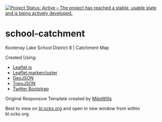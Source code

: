 [![Project Status: Active – The project has reached a stable, usable state and is being actively developed.](http://www.repostatus.org/badges/latest/active.svg)](http://www.repostatus.org/#active)

# school-catchment

Kootenay Lake School District 8 | Catchment Map

Created Using:
* [Leaflet.js](https://leafletjs.com/)
* [Leaflet.markercluster](https://github.com/Leaflet/Leaflet.markercluster)
* [GeoJSON](https://geojson.org/)
* [TopoJSON](https://github.com/topojson/topojson)
* [Twitter Bootstrap](http://getbootstrap.com)

Original Responsive Template created by [MikeWills](https://github.com/MikeWills/GoogleMapsTemplate)

Best to view on [bl.ocks.org](https://bl.ocks.org/danagerous/a7f8021cc3432eeca953a223a9b42b08/) and open in new window from within bl.ocks.org.
